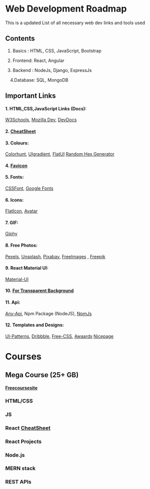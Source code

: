 # Web Development Roadmap

This is a updated List of all necessary web dev links and tools used

## Contents

1. Basics : HTML, CSS, JavaScript, Bootstrap

2. Frontend: React, Angular

3. Backend : NodeJs, Django, ExpressJs

&nbsp;&nbsp;&nbsp;&nbsp;4.Database: SQL, MongoDB



## Important Links
#### 1. HTML,CSS,JavaScript Links (Docs):
[W3Schools](https://www.w3schools.com/),
[Mozilla Dev](https://developer.mozilla.org/en-US/),
[DevDocs](https://devdocs.io/)

#### 2. [CheatSheet](https://docs.emmet.io/cheat-sheet/)


#### 3. Colours:
[Colorhunt](https://colorhunt.co/),
[UIgradient](https://uigradients.com/),
[FlatUI](https://flatuicolors.com/)
[Random Hex Generator](https://color-switcher-vanillajs.netlify.app/hex.html)

#### 4. [Favicon](https://www.favicon.cc/)


#### 5. Fonts:
[CSSFont](https://www.cssfontstack.com/),
[Google Fonts](https://fonts.google.com/)

#### 6. Icons:
[FlatIcon](https://www.flaticon.com/),
[Avatar](https://avatars.dicebear.com/)

#### 7. GIF:
[Giphy](https://giphy.com/)


#### 8. Free Photos:
[Pexels](https://www.pexels.com/),
[Unsplash](https://unsplash.com/),
[Pixabay](https://pixabay.com/),
[FreeImages](https://www.freeimages.com/) ,
[Freepik](https://www.freepik.com/)


#### 9. React Material UI:	
[Material-UI](https://mui.com/)

#### 10. [For Transparent Background](https://transparenttextures.com/)


#### 11. Api:
[Any-Api](https://any-api.com/),
Npm Package (NodeJS),
[NpmJs](https://www.npmjs.com/)

#### 12. Templates and Designs:
[UI-Patterns](http://ui-patterns.com/),
[Dribbble](https://dribbble.com/),
[Free-CSS](https://www.free-css.com/),
[Awaards](https://www.awwwards.com/)
[Nicepage](https://nicepage.com/templates)

# Courses
## Mega Course (25+ GB)
#### [Freecoursesite](https://freecoursesite.com/the-complete-web-development-bootcamp-4/)
### HTML/CSS
### JS
### React [CheatSheet](https://www.freecodecamp.org/news/react-cheatsheet-with-real-world-examples/)
### React Projects
### Node.js
### MERN stack
### REST APIs
